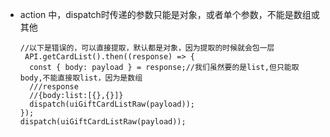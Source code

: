 - action 中，dispatch时传递的参数只能是对象，或者单个参数，不能是数组或其他
    ```
    //以下是错误的，可以直接提取，默认都是对象，因为提取的时候就会包一层
     API.getCardList().then((response) => {
      const { body: payload } = response;//我们虽然要的是list,但只能取body,不能直接取list，因为是数组
      ///response
      //{body:list:[{},{}]}
      dispatch(uiGiftCardListRaw(payload));
    });
    dispatch(uiGiftCardListRaw(payload));
    ```